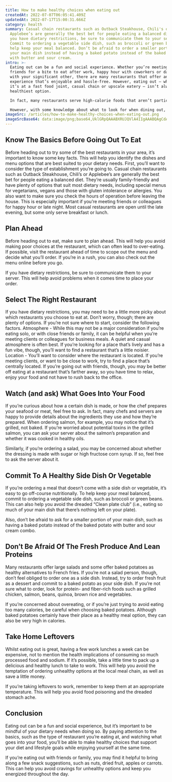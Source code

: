 ```yaml
---
title: How to make healthy choices when eating out
createdAt: 2022-07-07T06:05:41.409Z
updatedAt: 2022-07-17T15:00:31.666Z
category: health
summary: Casual chain restaurants such as Outback Steakhouse, Chili's or
  Applebee’s are generally the best bet for people eating a balanced diet. If
  you have dietary restrictions, be sure to communicate them to your server.
  Commit to ordering a vegetable side dish, such as broccoli or green beans, to
  help keep your meal balanced. Don’t be afraid to order a smaller portion of
  your main dish instead of having a baked potato instead of the baked potato
  with butter and sour cream.
intro: >-
  Eating out can be a fun and social experience. Whether you’re meeting
  friends for a bite to eat after work, happy hour with coworkers or date night
  with your significant other, there are many restaurants that offer an
  experience that’s enjoyable and hassle-free. However, eating out — whether
  it’s at a fast food joint, casual chain or upscale eatery — isn’t always the
  healthiest option.

  In fact, many restaurants serve high-calorie foods that aren’t particularly good for you. The mammoth size of most restaurant portions is also concerning, as it can lead to overeating and unnecessary intake of saturated fats, sodium and added sugars.

  However, with some knowledge about what to look for when dining out, you can make healthy choices that support your diet and lifestyle goals while still enjoying yourself at the same time.
imageSrc: /articles/how-to-make-healthy-choices-when-eating-out.png
imageSrcBase64: data:image/png;base64,UklGRpQAAABXRUJQVlA4IIgAAABQAgCdASoKAAoAAUAmJbACdAYvXoC8MZZm8kAA9r7FC+2imwLPiF2reJFOm0l4l9RGoll75H3DUwdmHh9EX59WY9756JWU3x/tyJl2FKCIKV/I0bQ8ydLJW4grOst4+iCQMoT7DZmNFYHlwYJKSROZ3LJJ/OIqXfGYEDFS7l14mv/+jrsZ6HwA
---
```


## Know The Basics Before Going Out To Eat

Before heading out to try some of the best restaurants in your area, it’s important to know some key facts. This will help you identify the dishes and menu options that are best suited to your dietary needs.
First, you’ll want to consider the type of establishment you’re going to. Casual chain restaurants such as Outback Steakhouse, Chili’s or Applebee’s are generally the best bet for people eating a balanced diet. They’re usually family-friendly and have plenty of options that suit most dietary needs, including special menus for vegetarians, vegans and those with gluten intolerance or allergies.
You also want to make sure you check the hours of operation before leaving the house. This is especially important if you’re meeting friends or colleagues for happy hour or late night. Most casual restaurants are open until the late evening, but some only serve breakfast or lunch.

## Plan Ahead

Before heading out to eat, make sure to plan ahead. This will help you avoid making poor choices at the restaurant, which can often lead to over-eating.
If possible, visit the restaurant ahead of time to scope out the menu and decide what you’ll order. If you’re in a rush, you can also check out the menu online before you go.

If you have dietary restrictions, be sure to communicate them to your server. This will help avoid problems when it comes time to place your order.

## Select The Right Restaurant

If you have dietary restrictions, you may need to be a little more picky about which restaurants you choose to eat at. Don’t worry, though; there are plenty of options. If you’re not sure where to start, consider the following factors. Atmosphere - While this may not be a major consideration if you’re eating solo, or with close friends or family, it can be helpful when you’re meeting clients or colleagues for business meals. A quiet and casual atmosphere is often best. If you’re looking for a place that’s lively and has a fun vibe, though, you’ll want to find a restaurant that’s a little noisier. Location - You’ll want to consider where the restaurant is located. If you’re meeting clients, or want to be close to work, try to find a place that’s centrally located. If you’re going out with friends, though, you may be better off eating at a restaurant that’s farther away, so you have time to relax, enjoy your food and not have to rush back to the office.

## Watch (and ask) What Goes Into Your Food

If you’re curious about how a certain dish is made, or how the chef prepares your seafood or meat, feel free to ask. In fact, many chefs and servers are happy to provide details about the ingredients they use and how they’re prepared.
When ordering salmon, for example, you may notice that it’s grilled, not baked. If you’re worried about potential toxins in the grilled salmon, you can ask your server about the salmon’s preparation and whether it was cooked in healthy oils.

Similarly, if you’re ordering a salad, you may be concerned about whether the dressing is made with sugar or high fructose corn syrup. If so, feel free to ask the server about it.

## Commit To A Healthy Side Dish Or Vegetable

If you’re ordering a meal that doesn’t come with a side dish or vegetable, it’s easy to go off-course nutritionally.
To help keep your meal balanced, commit to ordering a vegetable side dish, such as broccoli or green beans. This can also help you avoid the dreaded “Clean plate club” (i.e., eating so much of your main dish that there’s nothing left on your plate).

Also, don’t be afraid to ask for a smaller portion of your main dish, such as having a baked potato instead of the baked potato with butter and sour cream combo.

## Don’t Be Afraid Of The Fresh Produce And Lean Proteins

Many restaurants offer large salads and some offer baked potatoes as healthy alternatives to French fries. If you’re not a salad person, though, don’t feel obliged to order one as a side dish.
Instead, try to order fresh fruit as a dessert and commit to a baked potato as your side dish. If you’re not sure what to order, look for protein- and fiber-rich foods such as grilled chicken, salmon, beans, quinoa, brown rice and vegetables.

If you’re concerned about overeating, or if you’re just trying to avoid eating too many calories, be careful when choosing baked potatoes. Although baked potatoes certainly have their place as a healthy meal option, they can also be very high in calories.

## Take Home Leftovers

Whilst eating out is great, having a few work lunches a week can be expensive, not to mention the health implications of consuming so much processed food and sodium.
If it’s possible, take a little time to pack up a delicious and healthy lunch to take to work. This will help you avoid the temptation of ordering unhealthy options at the local meal chain, as well as save a little money.

If you’re taking leftovers to work, remember to keep them at an appropriate temperature. This will help you avoid food poisoning and the dreaded stomach ache.

## Conclusion

Eating out can be a fun and social experience, but it’s important to be mindful of your dietary needs when doing so.
By paying attention to the basics, such as the type of restaurant you’re eating at, and watching what goes into your food, you’ll be able to make healthy choices that support your diet and lifestyle goals while enjoying yourself at the same time.

If you’re eating out with friends or family, you may find it helpful to bring along a few snack suggestions, such as nuts, dried fruit, apples or carrots. This can help you avoid cravings for unhealthy options and keep you energized throughout the day.
